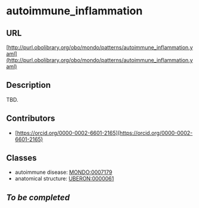 # autoimmune_inflammation 
## URL 
[http://purl.obolibrary.org/obo/mondo/patterns/autoimmune_inflammation.yaml](http://purl.obolibrary.org/obo/mondo/patterns/autoimmune_inflammation.yaml)
## Description 
TBD.
## Contributors 
* [https://orcid.org/0000-0002-6601-2165](https://orcid.org/0000-0002-6601-2165) 
## Classes 
* autoimmune disease: [MONDO:0007179](http://purl.obolibrary.org/obo/MONDO_0007179) 
* anatomical structure: [UBERON:0000061](http://purl.obolibrary.org/obo/UBERON_0000061) 
## _To be completed_